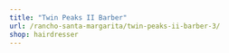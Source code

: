 ```yaml
---
title: "Twin Peaks II Barber"
url: /rancho-santa-margarita/twin-peaks-ii-barber-3/
shop: hairdresser
---
```

